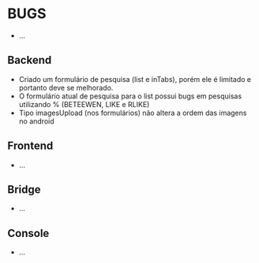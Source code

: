 BUGS
====

- ...

Backend
-------

- Criado um formulário de pesquisa (list e inTabs), porém ele é limitado e portanto deve se melhorado.
- O formulário atual de pesquisa para o list possui bugs em pesquisas utilizando % (BETEEWEN, LIKE e RLIKE)
- Tipo imagesUpload (nos formulários) não altera a ordem das imagens no android

Frontend
--------

- ...

Bridge
------

- ...

Console
-------

- ...